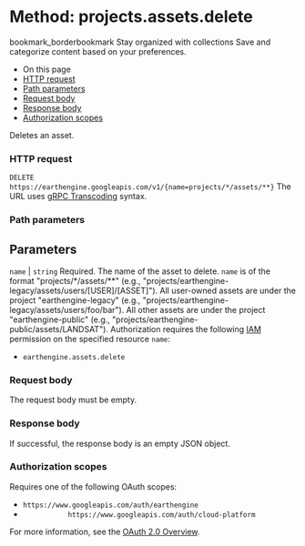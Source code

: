  
#  Method: projects.assets.delete
bookmark_borderbookmark Stay organized with collections  Save and categorize content based on your preferences.
  * On this page
  * [HTTP request](https://developers.google.com/earth-engine/reference/rest/v1/projects.assets/delete#http-request)
  * [Path parameters](https://developers.google.com/earth-engine/reference/rest/v1/projects.assets/delete#path-parameters)
  * [Request body](https://developers.google.com/earth-engine/reference/rest/v1/projects.assets/delete#request-body)
  * [Response body](https://developers.google.com/earth-engine/reference/rest/v1/projects.assets/delete#response-body)
  * [Authorization scopes](https://developers.google.com/earth-engine/reference/rest/v1/projects.assets/delete#authorization-scopes)


Deletes an asset.
### HTTP request
`DELETE https://earthengine.googleapis.com/v1/{name=projects/*/assets/**}`
The URL uses [gRPC Transcoding](https://google.aip.dev/127) syntax.
### Path parameters
Parameters  
---  
`name` |  `string` Required. The name of the asset to delete. `name` is of the format "projects/*/assets/**" (e.g., "projects/earthengine-legacy/assets/users/[USER]/[ASSET]"). All user-owned assets are under the project "earthengine-legacy" (e.g., "projects/earthengine-legacy/assets/users/foo/bar"). All other assets are under the project "earthengine-public" (e.g., "projects/earthengine-public/assets/LANDSAT"). Authorization requires the following [IAM](https://cloud.google.com/iam/docs/) permission on the specified resource `name`:
  * `earthengine.assets.delete`

  
### Request body
The request body must be empty.
### Response body
If successful, the response body is an empty JSON object.
### Authorization scopes
Requires one of the following OAuth scopes:
  * `https://www.googleapis.com/auth/earthengine`
  * `           https://www.googleapis.com/auth/cloud-platform`


For more information, see the [OAuth 2.0 Overview](https://developers.google.com/identity/protocols/OAuth2).

